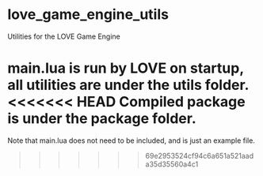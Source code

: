 # love_game_engine_utils
Utilities for the LOVE Game Engine

main.lua is run by LOVE on startup, all utilities are under the utils folder.
<<<<<<< HEAD
Compiled package is under the package folder.
=======
Note that main.lua does not need to be included, and is just an example file.
>>>>>>> 69e2953524cf94c6a651a521aada35d35560a4c1
